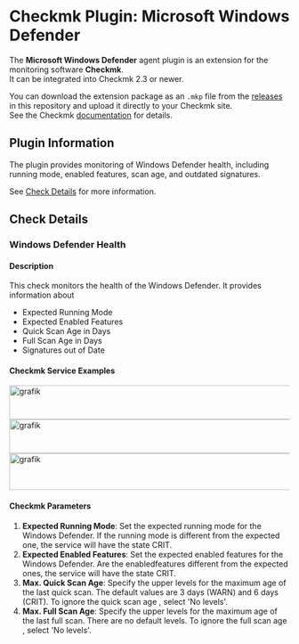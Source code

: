 # Checkmk Plugin: Microsoft Windows Defender

The **Microsoft Windows Defender** agent plugin is an extension for the monitoring software **Checkmk**.  
It can be integrated into Checkmk 2.3 or newer.

You can download the extension package as an `.mkp` file from the [releases](../../releases) in this repository and upload it directly to your Checkmk site.  
See the Checkmk [documentation](https://docs.checkmk.com/latest/en/mkps.html) for details.

## Plugin Information

The plugin provides monitoring of Windows Defender health, including running mode, enabled features, scan age, and outdated signatures.

See [Check Details](#check-details) for more information.

## Check Details

### Windows Defender Health

#### Description

This check monitors the health of the Windows Defender.
It provides information about
- Expected Running Mode
- Expected Enabled Features
- Quick Scan Age in Days
- Full Scan Age in Days
- Signatures out of Date

#### Checkmk Service Examples

<img width="712" height="61" alt="grafik" src="https://github.com/user-attachments/assets/ffc855f7-e123-465f-a930-aa1452ee9749" />
<img width="1055" height="61" alt="grafik" src="https://github.com/user-attachments/assets/b06f5bda-5cc5-4a1b-bb78-9142fec33009" />
<img width="1038" height="66" alt="grafik" src="https://github.com/user-attachments/assets/a55bbefb-d478-4e88-9ae1-535ebd614abe" />

#### Checkmk Parameters

1. **Expected Running Mode**: Set the expected running mode for the Windows Defender. If the running mode is different from the expected one, the service will have the state CRIT.
2. **Expected Enabled Features**: Set the expected enabled features for the Windows Defender. Are the enabledfeatures different from the expected ones, the service will have the state CRIT.
3. **Max. Quick Scan Age**: Specify the upper levels for the maximum age of the last quick scan. The default values are 3 days (WARN) and 6 days (CRIT). To ignore the quick scan age , select 'No levels'.
4. **Max. Full Scan Age**: Specify the upper levels for the maximum age of the last full scan. There are no default levels. To ignore the full scan age , select 'No levels'.

